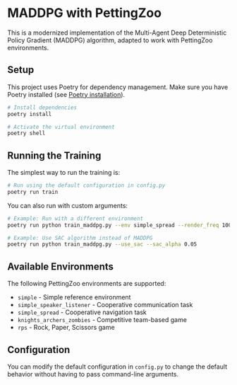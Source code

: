 # MADDPG with PettingZoo

This is a modernized implementation of the Multi-Agent Deep Deterministic Policy Gradient (MADDPG) algorithm, adapted to work with PettingZoo environments.

## Setup

This project uses Poetry for dependency management. Make sure you have Poetry installed (see [Poetry installation](https://python-poetry.org/docs/#installation)).

```bash
# Install dependencies
poetry install

# Activate the virtual environment
poetry shell
```

## Running the Training

The simplest way to run the training is:

```bash
# Run using the default configuration in config.py
poetry run train
```

You can also run with custom arguments:

```bash
# Example: Run with a different environment
poetry run python train_maddpg.py --env simple_spread --render_freq 100

# Example: Use SAC algorithm instead of MADDPG
poetry run python train_maddpg.py --use_sac --sac_alpha 0.05
```

## Available Environments

The following PettingZoo environments are supported:

- `simple` - Simple reference environment
- `simple_speaker_listener` - Cooperative communication task
- `simple_spread` - Cooperative navigation task
- `knights_archers_zombies` - Competitive team-based game
- `rps` - Rock, Paper, Scissors game

## Configuration

You can modify the default configuration in `config.py` to change the default behavior without having to pass command-line arguments.
